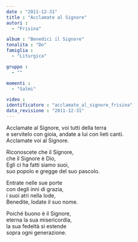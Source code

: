 ```yaml
---
date : "2011-12-31"
title : "Acclamate al Signore"
autori : 
  - "Frisina"

album : "Benedici il Signore"
tonalita : "Do"
famiglia : 
  - "Liturgica"

gruppo : 
  - ""

momenti : 
  - "Salmi"

video : 
identificatore : "acclamate_al_signore_frisina"
data_revisione : "2011-12-31"
---
```

  
  
  
Acclamate al Signore, voi tutti della terra  
e servitelo con gioia, andate a lui con lieti canti.  
Acclamate voi   al Signore.  
  
  
  
Riconoscete che il Signore,  
che il Signore è Dio,  
Egli ci ha fatti siamo suoi,  
suo popolo e gregge del suo pascolo.  
  
  
  
  
Entrate nelle sue porte  
con degli inni di grazia,  
i suoi atri nella lode,  
Benedite, lodate il suo nome.  
  
  
  
  
Poiché buono è il Signore,  
eterna la sua misericordia,  
la sua fedeltà si estende  
sopra ogni generazione.  
  
  
  
